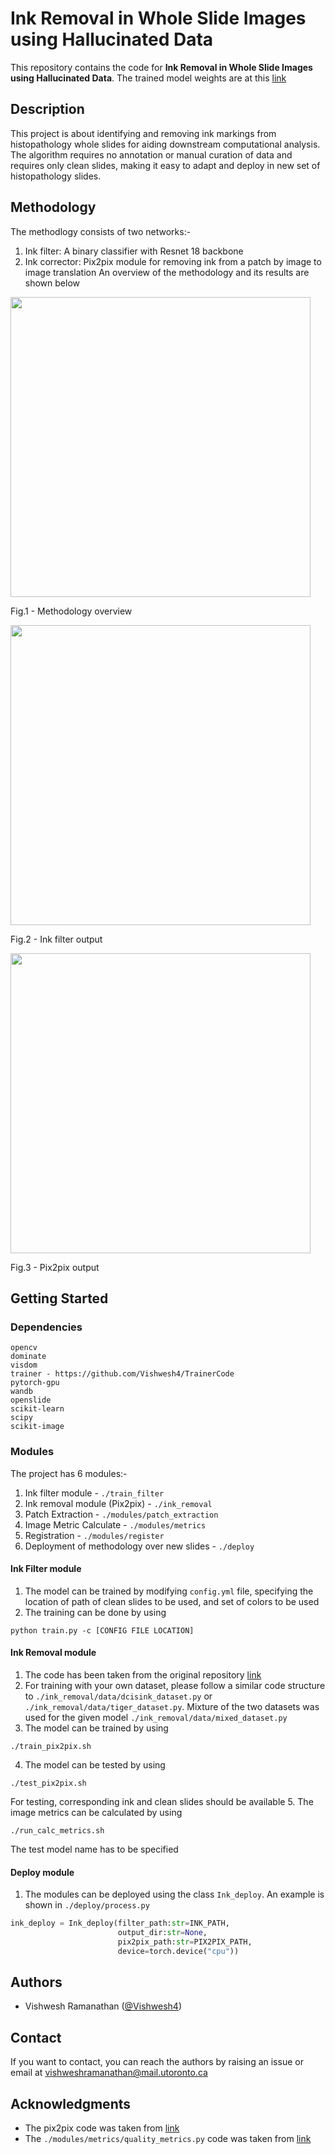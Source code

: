# Ink Removal in Whole Slide Images using Hallucinated Data

This repository contains the code for **Ink Removal in Whole Slide Images using Hallucinated Data**. The trained model weights are at this [link](https://drive.google.com/drive/folders/1KRqQz7Xf9P7qfPceerSlODwFidPkLvti?usp=sharing)

## Description

This project is about identifying and removing ink markings from histopathology whole slides for aiding downstream computational analysis. The algorithm requires no annotation or manual curation of data and requires only clean slides, making it easy to adapt and deploy in new set of histopathology slides.

## Methodology
The methodlogy consists of two networks:-
1. Ink filter: A binary classifier with Resnet 18 backbone
2. Ink corrector: Pix2pix module for removing ink from a patch by image to image translation 
An overview of the methodology and its results are shown below

<img src="https://raw.github.com/Vishwesh4/Ink-WSI/master/images/methodology_overview.png" align="center" width="480" ><figcaption>Fig.1 - Methodology overview</figcaption></a>

<img src="https://raw.github.com/Vishwesh4/Ink-WSI/master/images/inkfilter.png" align="center" width="480" ><figcaption>Fig.2 - Ink filter output</figcaption></a> 

<img src="https://raw.github.com/Vishwesh4/Ink-WSI/master/images/pix2pix_results.png" align="center" width="480" ><figcaption>Fig.3 - Pix2pix output</figcaption></a> 

## Getting Started

### Dependencies

```
opencv
dominate
visdom
trainer - https://github.com/Vishwesh4/TrainerCode
pytorch-gpu
wandb
openslide
scikit-learn
scipy
scikit-image
```
### Modules

The project has 6 modules:-  
1. Ink filter module - `./train_filter`
2. Ink removal module (Pix2pix) - `./ink_removal`
3. Patch Extraction - `./modules/patch_extraction`
4. Image Metric Calculate - `./modules/metrics`
5. Registration - `./modules/register`
6. Deployment of methodology over new slides - `./deploy`

#### Ink Filter module
1. The model can be trained by modifying `config.yml` file, specifying the location of path of clean slides to be used, and set of colors to be used
2. The training can be done by using
```
python train.py -c [CONFIG FILE LOCATION]
```
#### Ink Removal module
1. The code has been taken from the original repository [link](https://github.com/junyanz/pytorch-CycleGAN-and-pix2pix)
2. For training with your own dataset, please follow a similar code structure to `./ink_removal/data/dcisink_dataset.py` or `./ink_removal/data/tiger_dataset.py`. Mixture of the two datasets was used for the given model `./ink_removal/data/mixed_dataset.py`
3. The model can be trained by using
```
./train_pix2pix.sh
```
4. The model can be tested by using
```
./test_pix2pix.sh
```
For testing, corresponding ink and clean slides should be available
5. The image metrics can be calculated by using
```
./run_calc_metrics.sh
```
The test model name has to be specified

#### Deploy module
1. The modules can be deployed using the class `Ink_deploy`. An example is shown in `./deploy/process.py`
```python
ink_deploy = Ink_deploy(filter_path:str=INK_PATH,
                        output_dir:str=None, 
                        pix2pix_path:str=PIX2PIX_PATH, 
                        device=torch.device("cpu"))
```
### 
## Authors
- Vishwesh Ramanathan ([@Vishwesh4](https://github.com/Vishwesh4))
## Contact
If you want to contact, you can reach the authors by raising an issue or
 email at vishweshramanathan@mail.utoronto.ca

## Acknowledgments
- The pix2pix code was taken from [link](https://github.com/junyanz/pytorch-CycleGAN-and-pix2pix)
- The `./modules/metrics/quality_metrics.py` code was taken from [link](https://github.com/smujiang/WSIPenMarkingRemoval)